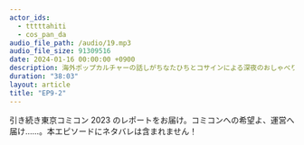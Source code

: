 ```yaml
---
actor_ids:
  - tttttahiti
  - cos_pan_da
audio_file_path: /audio/19.mp3
audio_file_size: 91309516
date: 2024-01-16 00:00:00 +0900
description: 海外ポップカルチャーの話しがちなたひちとコサインによる深夜のおしゃべり
duration: "38:03"
layout: article
title: "EP9-2"
---
```


引き続き東京コミコン 2023 のレポートをお届け。コミコンへの希望よ、運営へ届け……。本エピソードにネタバレは含まれません！
